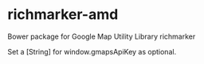 richmarker-amd
================

Bower package for Google Map Utility Library richmarker

Set a [String] for window.gmapsApiKey as optional.
